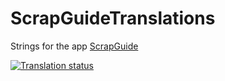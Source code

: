 # ScrapGuideTranslations
Strings for the app [ScrapGuide](https://play.google.com/store/apps/details?id=com.blazecode.scrapguidev2)

<a href="https://translate.blazecodeapps.com/engage/scrapguide/">
<img src="https://translate.blazecodeapps.com/widgets/scrapguide/-/multi-auto.svg" alt="Translation status" />
</a>
